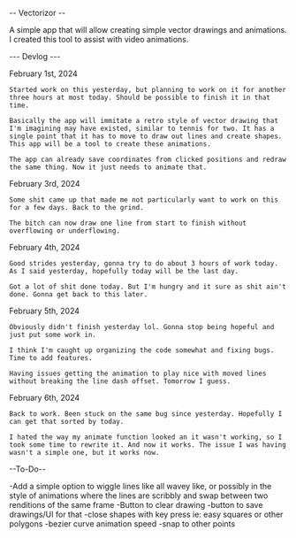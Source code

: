 -- Vectorizor --

A simple app that will allow creating simple vector drawings and animations. I created this tool to assist with video animations.


--- Devlog ---

February 1st, 2024

    Started work on this yesterday, but planning to work on it for another three hours at most today. Should be possible to finish it in that time. 

    Basically the app will immitate a retro style of vector drawing that I'm imagining may have existed, similar to tennis for two. It has a single point that it has to move to draw out lines and create shapes. This app will be a tool to create these animations.

    The app can already save coordinates from clicked positions and redraw the same thing. Now it just needs to animate that.


February 3rd, 2024

    Some shit came up that made me not particularly want to work on this for a few days. Back to the grind.

    The bitch can now draw one line from start to finish without overflowing or underflowing.

February 4th, 2024

    Good strides yesterday, gonna try to do about 3 hours of work today. As I said yesterday, hopefully today will be the last day.

    Got a lot of shit done today. But I'm hungry and it sure as shit ain't done. Gonna get back to this later.

February 5th, 2024

    Obviously didn't finish yesterday lol. Gonna stop being hopeful and just put some work in.

    I think I'm caught up organizing the code somewhat and fixing bugs. Time to add features.

    Having issues getting the animation to play nice with moved lines without breaking the line dash offset. Tomorrow I guess.

February 6th, 2024

    Back to work. Been stuck on the same bug since yesterday. Hopefully I can get that sorted by today.

    I hated the way my animate function looked an it wasn't working, so I took some time to rewrite it. And now it works. The issue I was having wasn't a simple one, but it works now.

--To-Do--

-Add a simple option to wiggle lines like all wavey like, or possibly in the style of animations where the lines are scribbly and swap between two renditions of the same frame
-Button to clear drawing
-button to save drawings/UI for that
-close shapes with key press ie: easy squares or other polygons
-bezier curve animation speed
-snap to other points
